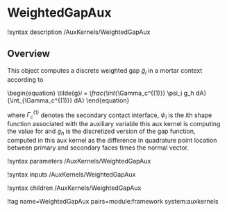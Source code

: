 # WeightedGapAux

!syntax description /AuxKernels/WeightedGapAux

## Overview

This object computes a discrete weighted gap $\tilde{g}_i$ in a mortar context according to

\begin{equation}
\tilde{g}_i = \frac{\int_{\Gamma_c^{(1)}} \psi_i g_h dA}{\int_{\Gamma_c^{(1)}} dA}
\end{equation}

where $\Gamma_c^{(1)}$ denotes the secondary contact interface, $\psi_i$ is the $i$th
shape function associated with the auxiliary variable this aux kernel is
computing the value for and $g_h$ is the discretized version of the gap
function, computed in this aux kernel as the difference in quadrature point
location between primary and secondary faces times the normal vector.

!syntax parameters /AuxKernels/WeightedGapAux

!syntax inputs /AuxKernels/WeightedGapAux

!syntax children /AuxKernels/WeightedGapAux

!tag name=WeightedGapAux pairs=module:framework system:auxkernels

